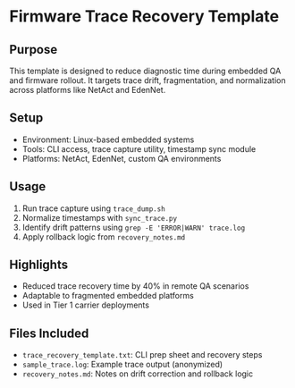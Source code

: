# Firmware Trace Recovery Template

## Purpose
This template is designed to reduce diagnostic time during embedded QA and firmware rollout. It targets trace drift, fragmentation, and normalization across platforms like NetAct and EdenNet.

## Setup
- Environment: Linux-based embedded systems
- Tools: CLI access, trace capture utility, timestamp sync module
- Platforms: NetAct, EdenNet, custom QA environments

## Usage
1. Run trace capture using `trace_dump.sh`
2. Normalize timestamps with `sync_trace.py`
3. Identify drift patterns using `grep -E 'ERROR|WARN' trace.log`
4. Apply rollback logic from `recovery_notes.md`

## Highlights
- Reduced trace recovery time by 40% in remote QA scenarios
- Adaptable to fragmented embedded platforms
- Used in Tier 1 carrier deployments

## Files Included
- `trace_recovery_template.txt`: CLI prep sheet and recovery steps
- `sample_trace.log`: Example trace output (anonymized)
- `recovery_notes.md`: Notes on drift correction and rollback logic